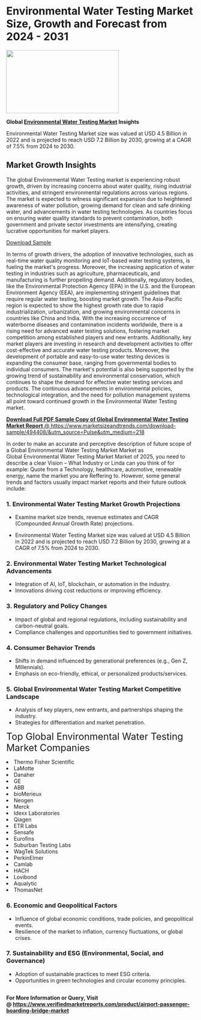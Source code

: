 <H1>Environmental Water Testing Market Size, Growth and Forecast from 2024 - 2031</H1><img class="aligncenter size-medium wp-image-584254" src="https://thirdeyenews.in/wp-content/uploads/2024/09/Global-Market-Research-300x168.jpeg" alt="" width="300" height="168" /><p><strong>Global&nbsp;<a href="https://www.marketsizeandtrends.com/download-sample/494408/&amp;utm_source=Pulse&amp;utm_medium=218">Environmental Water Testing Market</a> Insights</strong></p><p>Environmental Water Testing Market size was valued at USD 4.5 Billion in 2022 and is projected to reach USD 7.2 Billion by 2030, growing at a CAGR of 7.5% from 2024 to 2030.</p><p><h2>Market Growth Insights</h2> <p>The global Environmental Water Testing market is experiencing robust growth, driven by increasing concerns about water quality, rising industrial activities, and stringent environmental regulations across various regions. The market is expected to witness significant expansion due to heightened awareness of water pollution, growing demand for clean and safe drinking water, and advancements in water testing technologies. As countries focus on ensuring water quality standards to prevent contamination, both government and private sector investments are intensifying, creating lucrative opportunities for market players.</p> <p><a href="#">Download Sample</a></p> <p>In terms of growth drivers, the adoption of innovative technologies, such as real-time water quality monitoring and IoT-based water testing systems, is fueling the market's progress. Moreover, the increasing application of water testing in industries such as agriculture, pharmaceuticals, and manufacturing is further propelling demand. Additionally, regulatory bodies, like the Environmental Protection Agency (EPA) in the U.S. and the European Environment Agency (EEA), are implementing stringent guidelines that require regular water testing, boosting market growth. The Asia-Pacific region is expected to show the highest growth rate due to rapid industrialization, urbanization, and growing environmental concerns in countries like China and India. With the increasing occurrence of waterborne diseases and contamination incidents worldwide, there is a rising need for advanced water testing solutions, fostering market competition among established players and new entrants. Additionally, key market players are investing in research and development activities to offer cost-effective and accurate water testing products. Moreover, the development of portable and easy-to-use water testing devices is expanding the consumer base, ranging from governmental bodies to individual consumers. The market's potential is also being supported by the growing trend of sustainability and environmental conservation, which continues to shape the demand for effective water testing services and products. The continuous advancements in environmental policies, technological integration, and the need for pollution management systems all point toward continued growth in the Environmental Water Testing market. <p><a href="#"></p><p><span class=""><strong>Download Full PDF Sample Copy of Global Environmental Water Testing Market Report</strong> @ <a href="https://www.marketsizeandtrends.com/download-sample/494408/&amp;utm_source=Pulse&amp;utm_medium=218" target="_blank">https://www.marketsizeandtrends.com/download-sample/494408/&amp;utm_source=Pulse&amp;utm_medium=218</a></span></p><p>In order to make an accurate and perceptive description of future scope of a Global&nbsp;Environmental Water Testing Market Market as Global&nbsp;Environmental Water Testing Market Market of 2025, you need to describe a clear Vision &ndash; What Industry or Linda can you think of for example: Quote from a Technology, healthcare, automotive, renewable energy, name the market you are Reffering to. However, some general trends and factors usually impact market reports and their future outlook include:</p><h3>1.&nbsp;<strong>Environmental Water Testing Market Growth Projections</strong></h3><ul><li>Examine market size trends, revenue estimates and CAGR (Compounded Annual Growth Rate) projections.</li><li><p>Environmental Water Testing Market size was valued at USD 4.5 Billion in 2022 and is projected to reach USD 7.2 Billion by 2030, growing at a CAGR of 7.5% from 2024 to 2030.</p></li></ul><h3>2.&nbsp;<strong>Environmental Water Testing Market Technological Advancements</strong></h3><ul><li>Integration of AI, IoT, blockchain, or automation in the industry.</li><li>Innovations driving cost reductions or improving efficiency.</li></ul><h3>3.&nbsp;<strong>Regulatory and Policy Changes</strong></h3><ul><li>Impact of global and regional regulations, including sustainability and carbon-neutral goals.</li><li>Compliance challenges and opportunities tied to government initiatives.</li></ul><h3>4.&nbsp;<strong>Consumer Behavior Trends</strong></h3><ul><li>Shifts in demand influenced by generational preferences (e.g., Gen Z, Millennials).</li><li>Emphasis on eco-friendly, ethical, or personalized products/services.</li></ul><h3>5.&nbsp;<strong>Global Environmental Water Testing Market Competitive Landscape</strong></h3><ul><li>Analysis of key players, new entrants, and partnerships shaping the industry.</li><li>Strategies for differentiation and market penetration.</li></ul><p data-pm-slice="1 1 []"><span style="color: inherit; font-family: inherit; font-size: 25px;">Top Global Environmental Water Testing Market Companies</span></p><div class="" data-test-id=""><p><li>Thermo Fisher Scientific</li><li> LaMotte</li><li> Danaher</li><li> GE</li><li> ABB</li><li> bioMerieux</li><li> Neogen</li><li> Merck</li><li> Idexx Laboratories</li><li> Qiagen</li><li> ETR Labs</li><li> Sensafe</li><li> Eurofins</li><li> Suburban Testing Labs</li><li> WagTek Solutions</li><li> PerkinElmer</li><li> Camlab</li><li> HACH</li><li> Lovibond</li><li> Aqualytic</li><li> ThomasNet</li></p></div><h3>6.&nbsp;<strong>Economic and Geopolitical Factors</strong></h3><ul><li>Influence of global economic conditions, trade policies, and geopolitical events.</li><li>Resilience of the market to inflation, currency fluctuations, or global crises.</li></ul><h3>7.&nbsp;<strong>Sustainability and ESG (Environmental, Social, and Governance)</strong></h3><ul><li>Adoption of sustainable practices to meet ESG criteria.</li><li>Opportunities in green technologies and circular economy principles.</li></ul><h2><strong style="font-size: 14px;">For More Information or Query, Visit @&nbsp;</strong><a style="background-color: #ffffff; font-size: 14px;" href="https://www.marketsizeandtrends.com/report/environmental-water-testing-market/" target="_blank">https://www.verifiedmarketreports.com/product/airport-passenger-boarding-bridge-market</a></h2>
